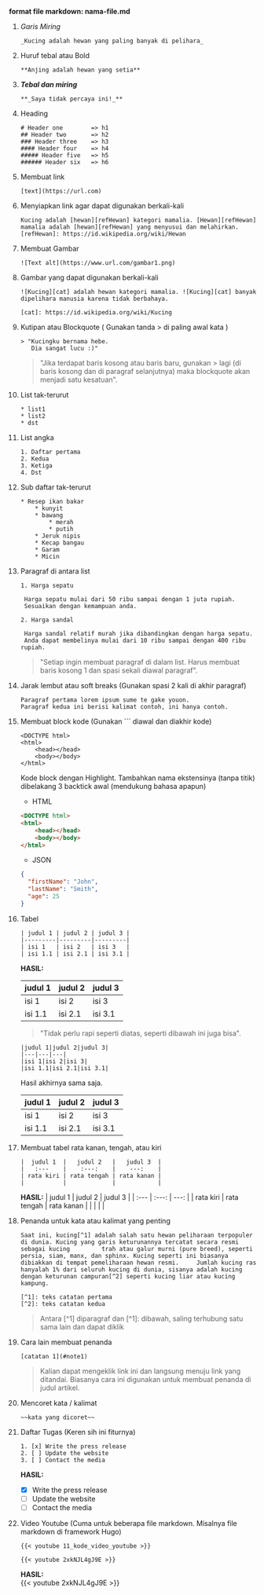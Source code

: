 **format file markdown:   nama-file.md**

1.  _Garis Miring_  
    ```
    _Kucing adalah hewan yang paling banyak di pelihara_
    ```
    
2.  Huruf tebal atau Bold  
    ```
    **Anjing adalah hewan yang setia**
    ```
    
3.  **_Tebal dan miring_**  
    ```
    **_Saya tidak percaya ini!_**
    ```
    
4.  Heading  
    ```
    # Header one        => h1
    ## Header two       => h2
    ### Header three    => h3
    #### Header four    => h4
    ##### Header five   => h5
    ###### Header six   => h6
    ```

5.  Membuat link  
    ```
    [text](https://url.com)
    ```
    
6.  Menyiapkan link agar dapat digunakan berkali-kali  
    ```
    Kucing adalah [hewan][refHewan] kategori mamalia. [Hewan][refHewan] mamalia adalah [hewan][refHewan] yang menyusui dan melahirkan.
    [refHewan]: https://id.wikipedia.org/wiki/Hewan
    ```
    
7.  Membuat Gambar  
    ```
    ![Text alt](https://www.url.com/gambar1.png)
    ```
    
8.  Gambar yang dapat digunakan berkali-kali  
    ```
    ![Kucing][cat] adalah hewan kategori mamalia. ![Kucing][cat] banyak dipelihara manusia karena tidak berbahaya.
    
    [cat]: https://id.wikipedia.org/wiki/Kucing
    ```
    
9.  Kutipan atau Blockquote ( Gunakan tanda > di paling awal kata )  
    ```
    > "Kucingku bernama hebe.
       Dia sangat lucu :)"
    ```  
    > "Jika terdapat baris kosong atau baris baru, gunakan > lagi (di baris kosong dan di paragraf selanjutnya) maka blockquote akan menjadi satu kesatuan".
    
    
10. List tak-terurut  
    ```
    * list1
    * list2
    * dst
    ```

11. List angka  
    ```
    1. Daftar pertama
    2. Kedua
    3. Ketiga
    4. Dst
    ```

12. Sub daftar tak-terurut  
    ```
    * Resep ikan bakar
        * kunyit
        * bawang
            * merah
            * putih
        * Jeruk nipis
        * Kecap bangau
        * Garam
        * Micin
    ```
    
13. Paragraf di antara list  
    ```
    1. Harga sepatu
    
     Harga sepatu mulai dari 50 ribu sampai dengan 1 juta rupiah.
     Sesuaikan dengan kemampuan anda.
     
    2. Harga sandal

     Harga sandal relatif murah jika dibandingkan dengan harga sepatu.
     Anda dapat membelinya mulai dari 10 ribu sampai dengan 400 ribu rupiah.
    ```

    > "Setiap ingin membuat paragraf di dalam list. Harus membuat baris kosong 1 dan spasi sekali diawal paragraf".
    
14. Jarak lembut atau soft breaks (Gunakan spasi 2 kali di akhir paragraf)  
    ```
    Paragraf pertama lorem ipsum sume te gake youon.  
    Paragraf kedua ini berisi kalimat contoh, ini hanya contoh.
    ```

15. Membuat block kode (Gunakan ``` diawal dan diakhir kode)  
    
    ```
    <DOCTYPE html>
    <html>
        <head></head>
        <body></body>
    </html>
    ```
    
    Kode block dengan Highlight. Tambahkan nama ekstensinya (tanpa titik) dibelakang 3 backtick awal (mendukung bahasa apapun)
    - HTML 
    ```html
    <DOCTYPE html>
    <html>
        <head></head>
        <body></body>
    </html>
    ```
    - JSON  
    ```json
    {
      "firstName": "John",
      "lastName": "Smith",
      "age": 25
    }
    ```

16. Tabel  
    ```
    | judul 1 | judul 2 | judul 3 |
    |---------|---------|---------|
    | isi 1   | isi 2   | isi 3   |
    | isi 1.1 | isi 2.1 | isi 3.1 |
    ```

    **HASIL:**  

    | judul 1 | judul 2 | judul 3 |
    |---------|---------|---------|
    | isi 1   | isi 2   | isi 3   |
    | isi 1.1 | isi 2.1 | isi 3.1 |  
    
    > "Tidak perlu rapi seperti diatas, seperti dibawah ini juga bisa".  
    
    ```
    |judul 1|judul 2|judul 3|
    |---|---|---|
    |isi 1|isi 2|isi 3|
    |isi 1.1|isi 2.1|isi 3.1|
    ```
    
    Hasil akhirnya sama saja.

    |judul 1|judul 2|judul 3|
    |---|---|---|
    |isi 1|isi 2|isi 3|  
    |isi 1.1|isi 2.1|isi 3.1|  
    
17. Membuat tabel rata kanan, tengah, atau kiri  
    ```
    |  judul 1  |   judul 2   |   judul 3  |
    |   :---    |    :---:    |    ---:    |
    | rata kiri | rata tengah | rata kanan |
    |           |             |            |
    ```

    **HASIL:**
    |  judul 1  |   judul 2   |   judul 3  |
    |   :---    |    :---:    |    ---:    |
    | rata kiri | rata tengah | rata kanan |
    |           |             |            |  

18. Penanda untuk kata atau kalimat yang penting  
    ```
    Saat ini, kucing[^1] adalah salah satu hewan peliharaan terpopuler di dunia. Kucing yang garis keturunannya tercatat secara resmi sebagai kucing         trah atau galur murni (pure breed), seperti persia, siam, manx, dan sphinx. Kucing seperti ini biasanya dibiakkan di tempat pemeliharaan hewan resmi.     Jumlah kucing ras hanyalah 1% dari seluruh kucing di dunia, sisanya adalah kucing dengan keturunan campuran[^2] seperti kucing liar atau kucing           kampung.

    [^1]: teks catatan pertama
    [^2]: teks catatan kedua
    ```
    
    > Antara [^1] diparagraf dan [^1]: dibawah, saling terhubung satu sama lain dan dapat diklik

19. Cara lain membuat penanda  
    ```
    [catatan 1](#note1)
    ```
    
    > Kalian dapat mengeklik link ini dan langsung menuju link yang ditandai. Biasanya cara ini digunakan untuk membuat penanda di judul artikel.

20. Mencoret kata / kalimat  
    ```
    ~~kata yang dicoret~~
    ```
    
21. Daftar Tugas (Keren sih ini fiturnya)  
    ```  
    1. [x] Write the press release
    2. [ ] Update the website
    3. [ ] Contact the media
    ```

    **HASIL:**
    - [x] Write the press release
    - [ ] Update the website
    - [ ] Contact the media

22. Video Youtube (Cuma untuk beberapa file markdown. Misalnya file markdown di framework Hugo)  
    ```
    {{< youtube 11_kode_video_youtube >}}
    
    {{< youtube 2xkNJL4gJ9E >}}
    ```

    **HASIL:**  
    {{< youtube 2xkNJL4gJ9E >}}
